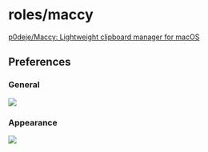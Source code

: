 # roles/maccy
[p0deje/Maccy: Lightweight clipboard manager for macOS](https://github.com/p0deje/Maccy)



## Preferences
### General
![](https://raw.githubusercontent.com/onigomex/dotfiles/images/roles/maccy/ScreenShot-01.png)


### Appearance
![](https://raw.githubusercontent.com/onigomex/dotfiles/images/roles/maccy/ScreenShot-02.png)


